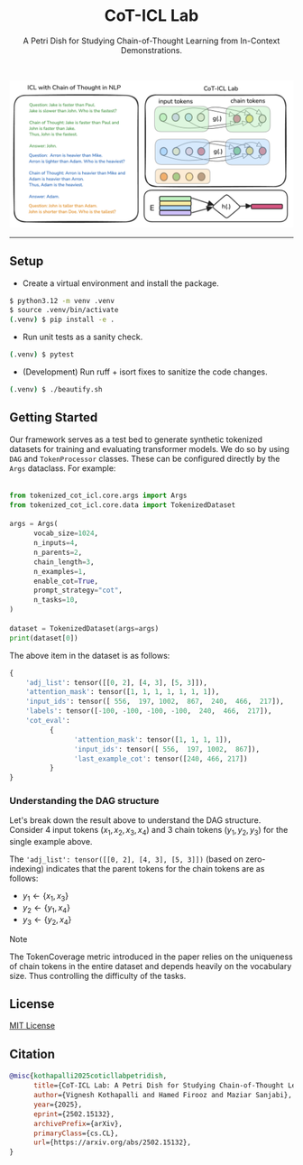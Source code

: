 <div align="center">
  <h1>CoT-ICL Lab</h1>
  <p> A Petri Dish for Studying Chain-of-Thought Learning from In-Context Demonstrations.
 </p>
</div>
<br>

![](assets/cot_icl_intro.png)

****************************************************************

## Setup

- Create a virtual environment and install the package.

```bash
$ python3.12 -m venv .venv
$ source .venv/bin/activate
(.venv) $ pip install -e .
```

- Run unit tests as a sanity check.

```bash
(.venv) $ pytest
```

- (Development) Run ruff + isort fixes to sanitize the code changes.

```bash
(.venv) $ ./beautify.sh
```

## Getting Started

Our framework serves as a test bed to generate synthetic tokenized datasets for training and evaluating transformer models. We do so by using `DAG` and `TokenProcessor` classes. These can be configured directly by the `Args` dataclass. For example:

```py

from tokenized_cot_icl.core.args import Args
from tokenized_cot_icl.core.data import TokenizedDataset

args = Args(
      vocab_size=1024,
      n_inputs=4,
      n_parents=2,
      chain_length=3,
      n_examples=1,
      enable_cot=True,
      prompt_strategy="cot",
      n_tasks=10,
)

dataset = TokenizedDataset(args=args)
print(dataset[0])
```

The above item in the dataset is as follows:

```py
{
    'adj_list': tensor([[0, 2], [4, 3], [5, 3]]),
    'attention_mask': tensor([1, 1, 1, 1, 1, 1, 1]),
    'input_ids': tensor([ 556,  197, 1002,  867,  240,  466,  217]),
    'labels': tensor([-100, -100, -100, -100,  240,  466,  217]),
    'cot_eval': 
          {
                'attention_mask': tensor([1, 1, 1, 1]),
                'input_ids': tensor([ 556,  197, 1002,  867]),
                'last_example_cot': tensor([240, 466, 217])
          }
}
```

### Understanding the DAG structure

Let's break down the result above to understand the DAG structure. Consider $4$ input tokens ($x_1, x_2, x_3, x_4$) and $3$ chain tokens ($y_1, y_2, y_3$) for the single example above.

The `'adj_list': tensor([[0, 2], [4, 3], [5, 3]])` (based on zero-indexing) indicates that the parent tokens for the chain tokens are as follows:

- $y_1 \leftarrow \{x_1, x_3\}$
- $y_2 \leftarrow \{y_1, x_4\}$
- $y_3 \leftarrow \{y_2, x_4\}$

>[!NOTE]
> The TokenCoverage metric introduced in the paper relies on the uniqueness of chain tokens in the entire dataset and depends heavily on the vocabulary size. Thus controlling the difficulty of the tasks.



## License

[MIT License](LICENSE)

## Citation

```bibtex
@misc{kothapalli2025coticllabpetridish,
      title={CoT-ICL Lab: A Petri Dish for Studying Chain-of-Thought Learning from In-Context Demonstrations}, 
      author={Vignesh Kothapalli and Hamed Firooz and Maziar Sanjabi},
      year={2025},
      eprint={2502.15132},
      archivePrefix={arXiv},
      primaryClass={cs.CL},
      url={https://arxiv.org/abs/2502.15132}, 
}
```